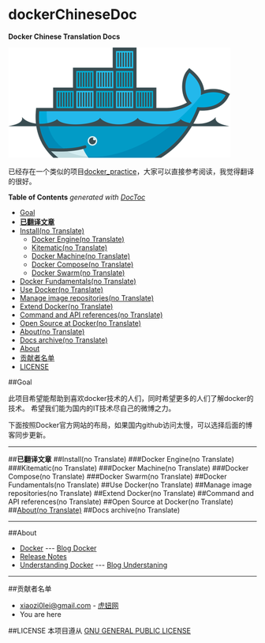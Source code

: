 # dockerChineseDoc
**Docker Chinese Translation Docs**

![docker logo](https://raw.githubusercontent.com/xiaozi0lei/dockerChineseDoc/master/assets/docker-logo-cutoff.png)

已经存在一个类似的项目[docker_practice](http://dockerpool.com/static/books/docker_practice/introduction/what.html)，大家可以直接参考阅读，我觉得翻译的很好。

<!-- START doctoc generated TOC please keep comment here to allow auto update -->
<!-- DON'T EDIT THIS SECTION, INSTEAD RE-RUN doctoc TO UPDATE -->
**Table of Contents**  *generated with [DocToc](https://github.com/thlorenz/doctoc)*

- [Goal](#goal)
- [**已翻译文章**](#%E5%B7%B2%E7%BF%BB%E8%AF%91%E6%96%87%E7%AB%A0)
- [Install(no Translate)](#installno-translate)
  - [Docker Engine(no Translate)](#docker-engineno-translate)
  - [Kitematic(no Translate)](#kitematicno-translate)
  - [Docker Machine(no Translate)](#docker-machineno-translate)
  - [Docker Compose(no Translate)](#docker-composeno-translate)
  - [Docker Swarm(no Translate)](#docker-swarmno-translate)
- [Docker Fundamentals(no Translate)](#docker-fundamentalsno-translate)
- [Use Docker(no Translate)](#use-dockerno-translate)
- [Manage image repositories(no Translate)](#manage-image-repositoriesno-translate)
- [Extend Docker(no Translate)](#extend-dockerno-translate)
- [Command and API references(no Translate)](#command-and-api-referencesno-translate)
- [Open Source at Docker(no Translate)](#open-source-at-dockerno-translate)
- [About(no Translate)](#aboutno-translate)
- [Docs archive(no Translate)](#docs-archiveno-translate)
- [About](#about)
- [贡献者名单](#%E8%B4%A1%E7%8C%AE%E8%80%85%E5%90%8D%E5%8D%95)
- [LICENSE](#license)

<!-- END doctoc generated TOC please keep comment here to allow auto update -->

##Goal

此项目希望能帮助到喜欢docker技术的人们，同时希望更多的人们了解docker的技术。
希望我们能为国内的IT技术尽自己的微博之力。

下面按照Docker官方网站的布局，如果国内github访问太慢，可以选择后面的博客同步更新。

***

##**已翻译文章**
##Install(no Translate)
###Docker Engine(no Translate)
###Kitematic(no Translate)
###Docker Machine(no Translate)
###Docker Compose(no Translate)
###Docker Swarm(no Translate)
##Docker Fundamentals(no Translate)
##Use Docker(no Translate)
##Manage image repositories(no Translate)
##Extend Docker(no Translate)
##Command and API references(no Translate)
##Open Source at Docker(no Translate)
##[About(no Translate)](https://github.com/xiaozi0lei/dockerChineseDoc/blob/master/About/about_docker.md)
##Docs archive(no Translate)

***

##About
* [Docker](https://github.com/xiaozi0lei/dockerChineseDoc/blob/master/About/about_docker.md) --- [Blog Docker](http://www.tigerbull.info/articles/103-20150316-dockerzhong-wen-fan-yi-xi-lie-1-guan-yu-docker)
* [Release Notes](https://docs.docker.com/release-notes/)
* [Understanding Docker](https://github.com/xiaozi0lei/dockerChineseDoc/blob/master/About/understanding_docker.md) --- [Blog Understaning](http://www.tigerbull.info/articles/106-20150317-dockerzhong-wen-fan-yi-xi-lie-2-li-jie-docker)

***

##贡献者名单
* xiaozi0lei@gmail.com - [虎妞网](www.tigerbull.info)
* You are here

##LICENSE
本项目遵从 [GNU GENERAL PUBLIC LICENSE](https://github.com/xiaozi0lei/dockerChineseDoc/blob/master/LICENSE)

